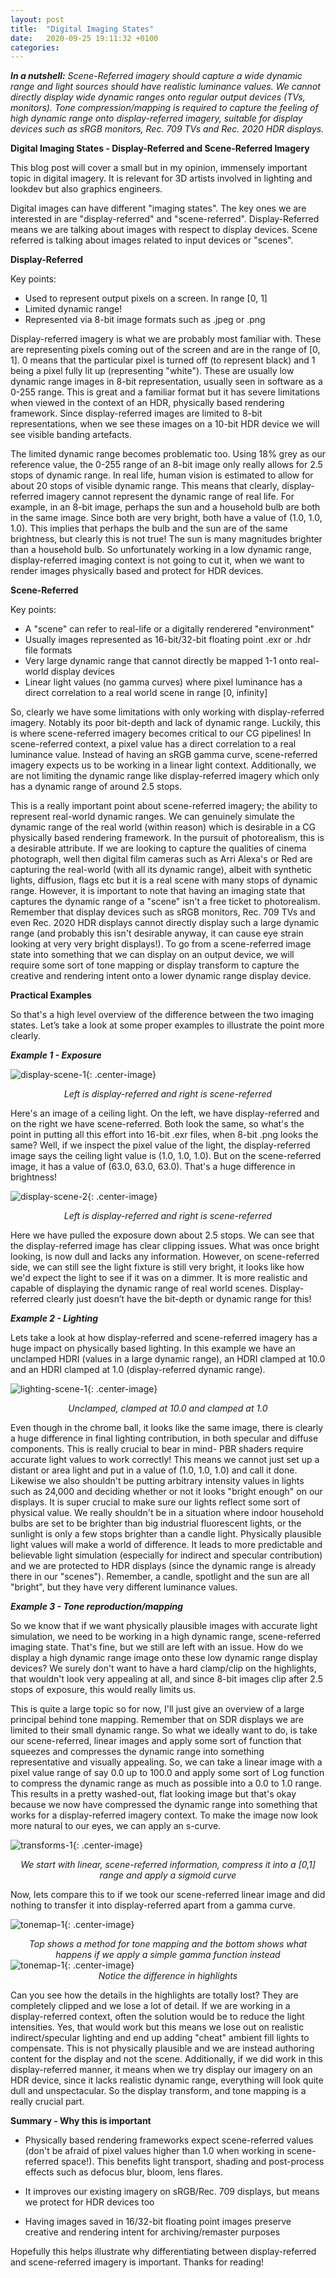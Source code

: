 ```yaml
---
layout: post
title:  "Digital Imaging States"
date:   2020-09-25 19:11:32 +0100
categories:  
---
```



*__In a nutshell:__ Scene-Referred imagery should capture a wide dynamic range and light sources should have realistic luminance values. We cannot directly display wide dynamic ranges onto regular output devices (TVs, monitors). Tone compression/mapping is required to capture the feeling of high dynamic range onto display-referred imagery, suitable for display devices such as sRGB monitors, Rec. 709 TVs and Rec. 2020 HDR displays.*


**Digital Imaging States - Display-Referred and Scene-Referred Imagery** 

This blog post will cover a small but in my opinion, immensely important topic in digital imagery. It is relevant for 3D artists involved in lighting and lookdev but also graphics engineers.

Digital images can have different "imaging states". The key ones we are interested in are "display-referred" and "scene-referred". Display-Referred means we are talking about images with respect to display devices. Scene referred is talking about images related to input devices or "scenes".

**Display-Referred**

Key points: 
- Used to represent output pixels on a screen. In range [0, 1] 
- Limited dynamic range! 
- Represented via 8-bit image formats such as .jpeg or .png

Display-referred imagery is what we are probably most familiar with. These are representing pixels coming out of the screen and are in the range of [0, 1]. 0 means that the particular pixel is turned off (to represent black) and 1 being a pixel fully lit up (representing "white"). These are usually low dynamic range images in 8-bit representation, usually seen in software as a 0-255 range. This is great and a familiar format but it has severe limitations when viewed in the context of an HDR, physically based rendering framework. Since display-referred images are limited to 8-bit representations, when we see these images on a 10-bit HDR device we will see visible banding artefacts. 

The limited dynamic range becomes problematic too. Using 18% grey as our reference value, the 0-255 range of an 8-bit image only really allows for 2.5 stops of dynamic range. In real life, human vision is estimated to allow for about 20 stops of visible dynamic range. This means that clearly, display-referred imagery cannot represent the dynamic range of real life. For example, in an 8-bit image, perhaps the sun and a household bulb are both in the same image. Since both are very bright, both have a value of (1.0, 1.0, 1.0). This implies that perhaps the bulb and the sun are of the same brightness, but clearly this is not true! The sun is many magnitudes brighter than a household bulb. So unfortunately working in a low dynamic range, display-referred imaging context is not going to cut it, when we want to render images physically based and protect for HDR devices.


**Scene-Referred**


Key points:
- A "scene" can refer to real-life or a digitally renderered "environment"
- Usually images represented as 16-bit/32-bit floating point .exr or .hdr file formats
- Very large dynamic range that cannot directly be mapped 1-1 onto real-world display devices
- Linear light values (no gamma curves) where pixel luminance has a direct correlation to a real world scene in range [0, infinity]

So, clearly we have some limitations with only working with display-referred imagery. Notably its poor bit-depth and lack of dynamic range. Luckily, this is where scene-referred imagery becomes critical to our CG pipelines! In scene-referred context, a pixel value has a direct correlation to a real luminance value. Instead of having an sRGB gamma curve, scene-referred imagery expects us to be working in a linear light context. Additionally, we are not limiting the dynamic range like display-referred imagery which only has a dynamic range of around 2.5 stops.

This is a really important point about scene-referred imagery; the ability to represent real-world dynamic ranges. We can genuinely simulate the dynamic range of the real world (within reason) which is desirable in a CG physically based rendering framework. In the pursuit of photorealism, this is a desirable attribute. If we are looking to capture the qualities of cinema photograph, well then digital film cameras such as Arri Alexa's or Red are capturing the real-world (with all its dynamic range), albeit with synthetic lights, diffusion, flags etc but it is a real scene with many stops of dynamic range. However, it is important to note that having an imaging state that captures the dynamic range of a "scene" isn't a free ticket to photorealism. Remember that display devices such as sRGB monitors, Rec. 709 TVs and even Rec. 2020 HDR displays cannot directly display such a large dynamic range (and probably this isn't desirable anyway, it can cause eye strain looking at very very bright displays!). To go from a scene-referred image state into something that we can display on an output device, we will require some sort of tone mapping or display transform to capture the creative and rendering intent onto a lower dynamic range display device.

**Practical Examples**

So that's a high level overview of the difference between the two imaging states. Let’s take a look at some proper examples to illustrate the point more clearly.

*__Example 1 - Exposure__*

![display-scene-1](/img/digital-imaging-states/display-scene-1.jpg){: .center-image}
*<center>Left is display-referred and right is scene-referred</center>*

Here's an image of a ceiling light. On the left, we have display-referred and on the right we have scene-referred. Both look the same, so what's the point in putting all this effort into 16-bit .exr files, when 8-bit .png looks the same? Well, if we inspect the pixel value of the light, the display-referred image says the ceiling light value is (1.0, 1.0, 1.0). But on the scene-referred image, it has a value of (63.0, 63.0, 63.0). That's a huge difference in brightness!

![display-scene-2](/img/digital-imaging-states/display-scene-2.jpg){: .center-image}
*<center>Left is display-referred and right is scene-referred</center>*

Here we have pulled the exposure down about 2.5 stops. We can see that the display-referred image has clear clipping issues. What was once bright looking, is now dull and lacks any information. However, on scene-referred side, we can still see the light fixture is still very bright, it looks like how we'd expect the light to see if it was on a dimmer. It is more realistic and capable of displaying the dynamic range of real world scenes. Display-referred clearly just doesn’t have the bit-depth or dynamic range for this!

*__Example 2 - Lighting__*

Lets take a look at how display-referred and scene-referred imagery has a huge impact on physically based lighting. In this example we have an unclamped HDRI (values in a large dynamic range), an HDRI clamped at 10.0 and an HDRI clamped at 1.0 (display-referred dynamic range). 

![lighting-scene-1](/img/digital-imaging-states/hdri-clamp-1.jpg){: .center-image}
*<center>Unclamped, clamped at 10.0 and clamped at 1.0</center>*

Even though in the chrome ball, it looks like the same image, there is clearly a huge difference in final lighting contribution, in both specular and diffuse components. This is really crucial to bear in mind- PBR shaders require accurate light values to work correctly! This means we cannot just set up a distant or area light and put in a value of (1.0, 1.0, 1.0) and call it done. Likewise we also shouldn't be putting arbitrary intensity values in lights such as 24,000 and deciding whether or not it looks "bright enough" on our displays. It is super crucial to make sure our lights reflect some sort of physical value. We really shouldn't be in a situation where indoor household bulbs are set to be brighter than big industrial fluorescent lights, or the sunlight is only a few stops brighter than a candle light. Physically plausible light values will make a world of difference. It leads to more predictable and believable light simulation (especially for indirect and specular contribution) and we are protected to HDR displays (since the dynamic range is already there in our "scenes"). Remember, a candle, spotlight and the sun are all "bright", but they have very different luminance values.


*__Example 3 - Tone reproduction/mapping__*

So we know that if we want physically plausible images with accurate light simulation, we need to be working in a high dynamic range, scene-referred imaging state. That's fine, but we still are left with an issue. How do we display a high dynamic range image onto these low dynamic range display devices? We surely don't want to have a hard clamp/clip on the highlights, that wouldn't look very appealing at all, and since 8-bit images clip after 2.5 stops of exposure, this would really limits us.

This is quite a large topic so for now, I'll just give an overview of a large principal behind tone mapping. Remember that on SDR displays we are limited to their small dynamic range. So what we ideally want to do, is take our scene-referred, linear images and apply some sort of function that squeezes and compresses the dynamic range into something representative and visually appealing. So, we can take a linear image with a pixel value range of say 0.0 up to 100.0 and apply some sort of Log function to compress the dynamic range as much as possible into a 0.0 to 1.0 range. This results in a pretty washed-out, flat looking image but that's okay because we now have compressed the dynamic range into something that works for a display-referred imagery context. To make the image now look more natural to our eyes, we can apply an s-curve.

![transforms-1](/img/digital-imaging-states/transforms-1.png){: .center-image}
*<center>We start with linear, scene-referred information, compress it into a [0,1] range and apply a sigmoid curve</center>*

Now, lets compare this to if we took our scene-referred linear image and did nothing to transfer it into display-referred apart from a gamma curve. 

![tonemap-1](/img/digital-imaging-states/tonemap-1.jpg){: .center-image}
*<center>Top shows a method for tone mapping and the bottom shows what happens if we apply a simple gamma function instead</center>*
![tonemap-1](/img/digital-imaging-states/tonemap-2.jpg){: .center-image}
*<center>Notice the difference in highlights</center>*

Can you see how the details in the highlights are totally lost? They are completely clipped and we lose a lot of detail. If we are working in a display-referred context, often the solution would be to reduce the light intensities. Yes, that would work but this means we lose out on realistic indirect/specular lighting and end up adding "cheat" ambient fill lights to compensate. This is not physically plausible and we are instead authoring content for the display and not the scene. Additionally, if we did work in this display-referred manner, it means when we try display our imagery on an HDR device, since it lacks realistic dynamic range, everything will look quite dull and unspectacular. So the display transform, and tone mapping is a really crucial part.

**Summary - Why this is important**

- Physically based rendering frameworks expect scene-referred values (don't be afraid of pixel values higher than 1.0 when working in scene-referred space!). This benefits light transport, shading and post-process effects such as defocus blur, bloom, lens flares.

- It improves our existing imagery on sRGB/Rec. 709 displays, but means we protect for HDR devices too

- Having images saved in 16/32-bit floating point images preserve creative and rendering intent for archiving/remaster purposes

Hopefully this helps illustrate why differentiating between display-referred and scene-referred imagery is important. Thanks for reading!
